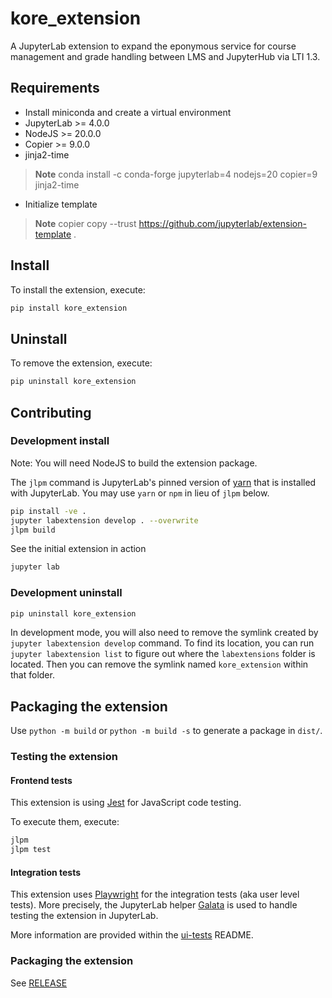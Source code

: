 # kore_extension

A JupyterLab extension to expand the eponymous service for course management and grade handling between LMS and JupyterHub via LTI 1.3.

## Requirements

- Install miniconda and create a virtual environment
- JupyterLab >= 4.0.0
- NodeJS >= 20.0.0
- Copier >= 9.0.0
- jinja2-time
> **Note**
> conda install -c conda-forge jupyterlab=4 nodejs=20 copier=9 jinja2-time
- Initialize template
> **Note**
> copier copy --trust https://github.com/jupyterlab/extension-template .

## Install

To install the extension, execute:

```bash
pip install kore_extension
```

## Uninstall

To remove the extension, execute:

```bash
pip uninstall kore_extension
```

## Contributing

### Development install

Note: You will need NodeJS to build the extension package.

The `jlpm` command is JupyterLab's pinned version of
[yarn](https://yarnpkg.com/) that is installed with JupyterLab. You may use
`yarn` or `npm` in lieu of `jlpm` below.

```bash
pip install -ve .
jupyter labextension develop . --overwrite
jlpm build
```

See the initial extension in action

```bash
jupyter lab
```

### Development uninstall

```bash
pip uninstall kore_extension
```

In development mode, you will also need to remove the symlink created by `jupyter labextension develop`
command. To find its location, you can run `jupyter labextension list` to figure out where the `labextensions`
folder is located. Then you can remove the symlink named `kore_extension` within that folder.

## Packaging the extension

Use `python -m build` or `python -m build -s` to generate a package in `dist/`.

### Testing the extension

#### Frontend tests

This extension is using [Jest](https://jestjs.io/) for JavaScript code testing.

To execute them, execute:

```sh
jlpm
jlpm test
```

#### Integration tests

This extension uses [Playwright](https://playwright.dev/docs/intro) for the integration tests (aka user level tests).
More precisely, the JupyterLab helper [Galata](https://github.com/jupyterlab/jupyterlab/tree/master/galata) is used to handle testing the extension in JupyterLab.

More information are provided within the [ui-tests](./ui-tests/README.md) README.

### Packaging the extension

See [RELEASE](RELEASE.md)